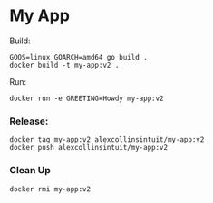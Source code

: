 # My App

Build:

```
GOOS=linux GOARCH=amd64 go build .
docker build -t my-app:v2 .
```

Run:

```
docker run -e GREETING=Howdy my-app:v2
```

### Release:

```
docker tag my-app:v2 alexcollinsintuit/my-app:v2
docker push alexcollinsintuit/my-app:v2
```

### Clean Up

```
docker rmi my-app:v2
```
